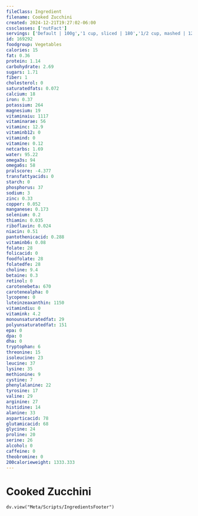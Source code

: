 ```yaml
---
fileClass: Ingredient
filename: Cooked Zucchini
created: 2024-12-21T19:27:02-06:00
cssclasses: ['nutFact']
servings: ['Default | 100g','1 cup, sliced | 180','1/2 cup, mashed | 120']
id: 169292
foodgroup: Vegetables
calories: 15
fat: 0.36
protein: 1.14
carbohydrate: 2.69
sugars: 1.71
fiber: 1
cholesterol: 0
saturatedfats: 0.072
calcium: 18
iron: 0.37
potassium: 264
magnesium: 19
vitaminaiu: 1117
vitaminarae: 56
vitaminc: 12.9
vitaminb12: 0
vitamind: 0
vitamine: 0.12
netcarbs: 1.69
water: 95.22
omega3s: 94
omega6s: 58
pralscore: -4.377
transfattyacids: 0
starch: 0
phosphorus: 37
sodium: 3
zinc: 0.33
copper: 0.052
manganese: 0.173
selenium: 0.2
thiamin: 0.035
riboflavin: 0.024
niacin: 0.51
pantothenicacid: 0.288
vitaminb6: 0.08
folate: 28
folicacid: 0
foodfolate: 28
folatedfe: 28
choline: 9.4
betaine: 0.3
retinol: 0
carotenebeta: 670
carotenealpha: 0
lycopene: 0
luteinzeaxanthin: 1150
vitamindiu: 0
vitamink: 4.2
monounsaturatedfat: 29
polyunsaturatedfat: 151
epa: 0
dpa: 0
dha: 0
tryptophan: 6
threonine: 15
isoleucine: 23
leucine: 37
lysine: 35
methionine: 9
cystine: 7
phenylalanine: 22
tyrosine: 17
valine: 29
arginine: 27
histidine: 14
alanine: 33
asparticacid: 78
glutamicacid: 68
glycine: 24
proline: 20
serine: 26
alcohol: 0
caffeine: 0
theobromine: 0
200calorieweight: 1333.333
---
```


# Cooked Zucchini

```dataviewjs
dv.view("Meta/Scripts/IngredientsFooter")
```